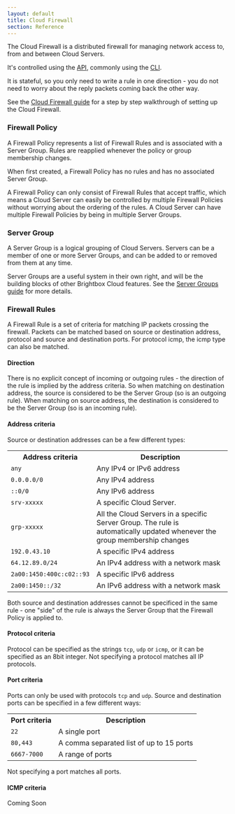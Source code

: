 ```yaml
---
layout: default
title: Cloud Firewall
section: Reference
---
```


The Cloud Firewall is a distributed firewall for managing network access to, from and between Cloud Servers.

It's controlled using the [API](/reference/api/), commonly using the [CLI](/reference/cli/).

It is stateful, so you only need to write a rule in one direction - you do not need to worry about the reply packets coming back the other way.

See the [Cloud Firewall guide](/guides/cli/firewall/) for a step by step walkthrough of setting up the Cloud Firewall.

### Firewall Policy

A Firewall Policy represents a list of Firewall Rules and is associated with a Server Group.  Rules are reapplied whenever the policy or group membership changes.

When first created, a Firewall Policy has no rules and has no associated Server Group.

A Firewall Policy can only consist of Firewall Rules that accept traffic, which means a Cloud Server can easily be controlled by multiple Firewall Policies without worrying about the ordering of the rules.  A Cloud Server can have multiple Firewall Policies by being in multiple Server Groups.

### Server Group

A Server Group is a logical grouping of Cloud Servers. Servers can be a member of one or more Server Groups, and can be added to or removed from them at any time.

Server Groups are a useful system in their own right, and will be the building blocks of other Brightbox Cloud features.  See the [Server Groups guide](/guides/cli/server-groups/) for more details.

### Firewall Rules

A Firewall Rule is a set of criteria for matching IP packets crossing the firewall.  Packets can be matched based on source or destination address, protocol and source and destination ports. For protocol icmp, the icmp type can also be matched.

#### Direction

There is no explicit concept of incoming or outgoing rules - the direction of the rule is implied by the address criteria.  So when matching on destination address, the source is considered to be the Server Group (so is an outgoing rule).  When matching on source address, the destination is considered to be the Server Group (so is an incoming rule).

#### Address criteria

Source or destination addresses can be a few different types:

<table>
<tr>
<th>Address criteria</th><th>Description</th>
</tr>
<tr><td><code>any</code></td><td>Any IPv4 or IPv6 address</td></tr>
<tr><td><code>0.0.0.0/0</code></td><td>Any IPv4 address</td></tr>
<tr><td><code>::0/0</code></td><td>Any IPv6 address</td></tr>
<tr><td><code>srv-xxxxx</code></td><td>A specific Cloud Server.</td></tr>
<tr><td><code>grp-xxxxx</code></td><td>All the Cloud Servers in a specific Server Group. The rule is automatically updated whenever the group membership changes</td></tr>
<tr><td><code>192.0.43.10</code></td><td>A specific IPv4 address</td></tr>
<tr><td><code>64.12.89.0/24</code></td><td>An IPv4 address with a network mask</td></tr>
<tr><td><code>2a00:1450:400c:c02::93</code></td><td>A specific IPv6 address</td></tr>
<tr><td><code>2a00:1450::/32</code></td><td>An IPv6 address with a network mask</td></tr>
</table>

Both source and destination addresses cannot be specificed in the same rule - one "side" of the rule is always the Server Group that the Firewall Policy is applied to.

#### Protocol criteria

Protocol can be specified as the strings `tcp`, `udp` or `icmp`, or it can be specified as an 8bit integer.  Not specifying a protocol matches all IP protocols.

#### Port criteria

Ports can only be used with protocols `tcp` and `udp`.  Source and destination ports can be specified in a few different ways:

<table>
<tr>
<th>Port criteria</th><th>Description</th>
</tr>
<tr><td><code>22</code></td><td>A single port</td></tr>
<tr><td><code>80,443</code></td><td>A comma separated list of up to 15 ports</td></tr>
<tr><td><code>6667-7000</code></td><td>A range of ports</td></tr>
</table>

Not specifying a port matches all ports.

#### ICMP criteria

Coming Soon